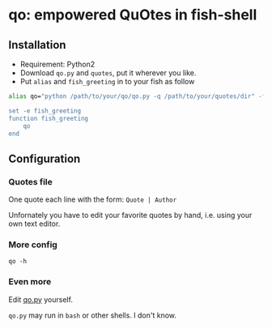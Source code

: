 qo: empowered QuOtes in fish-shell
==================================

## Installation

- Requirement: Python2
- Download `qo.py` and `quotes`, put it wherever you like.
- Put `alias` and `fish_greeting` in to your fish as follow

```bash
alias qo="python /path/to/your/qo/qo.py -q /path/to/your/quotes/dir" -f you/quotes/file"

set -e fish_greeting
function fish_greeting
    qo
end
```

## Configuration

### Quotes file

One quote each line with the form: `Quote | Author`

Unfornately you have to edit your favorite quotes by hand, i.e. using your own text editor.

### More config

```
qo -h
```

### Even more

Edit [qo.py](qo.py) yourself.

`qo.py` may run in `bash` or other shells. I don't know.
